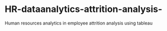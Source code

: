 # HR-dataanalytics-attrition-analysis-
Human resources analytics in employee attrition analysis using tableau 
